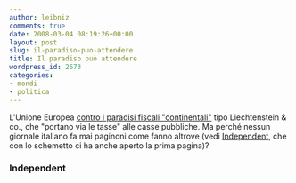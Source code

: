 ```yaml
---
author: leibniz
comments: true
date: 2008-03-04 08:19:26+00:00
layout: post
slug: il-paradiso-puo-attendere
title: Il paradiso può attendere
wordpress_id: 2673
categories:
- mondi
- politica
---
```


L'Unione Europea [contro i paradisi fiscali "continentali"](http://www.independent.co.uk/news/europe/europe-vs-the-superrich-790863.html) tipo Liechtenstein & co., che "portano via le tasse" alle casse pubbliche. Ma perché nessun giornale italiano fa mai paginoni come fanno altrove (vedi [Independent](http://www.independent.co.uk/independent.co.uk/editorial/p1Images/20080304_p1_big.jpg), che con lo schemetto ci ha anche aperto la prima pagina)?


### Independent
